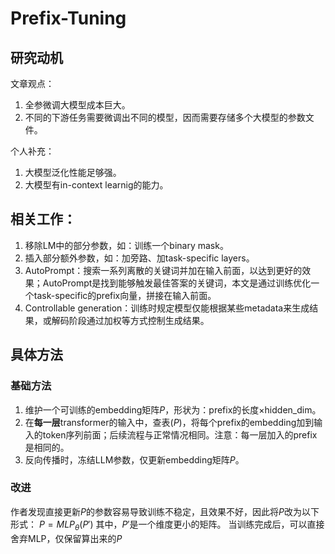 # Prefix-Tuning
## 研究动机
文章观点：
1. 全参微调大模型成本巨大。
2. 不同的下游任务需要微调出不同的模型，因而需要存储多个大模型的参数文件。

个人补充：
1. 大模型泛化性能足够强。
2. 大模型有in-context learnig的能力。

## 相关工作：
1. 移除LM中的部分参数，如：训练一个binary mask。
2. 插入部分额外参数，如：加旁路、加task-specific layers。
3. AutoPrompt：搜索一系列离散的关键词并加在输入前面，以达到更好的效果；AutoPrompt是找到能够触发最佳答案的关键词，本文是通过训练优化一个task-specific的prefix向量，拼接在输入前面。
4. Controllable generation：训练时规定模型仅能根据某些metadata来生成结果，或解码阶段通过加权等方式控制生成结果。

## 具体方法
### 基础方法
1. 维护一个可训练的embedding矩阵$P$，形状为：prefix的长度×hidden_dim。
2. 在**每一层**transformer的输入中，查表($P$)，将每个prefix的embedding加到输入的token序列前面；后续流程与正常情况相同。注意：每一层加入的prefix是相同的。
3. 反向传播时，冻结LLM参数，仅更新embedding矩阵$P$。

### 改进
作者发现直接更新$P$的参数容易导致训练不稳定，且效果不好，因此将$P$改为以下形式：
$P=MLP_\theta(P')$
其中，$P'$是一个维度更小的矩阵。
当训练完成后，可以直接舍弃MLP，仅保留算出来的$P$
